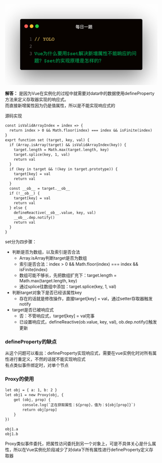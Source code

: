 
![题目](1.jpeg)

**解答：**
是因为Vue在实例化的过程中就需要对data中的数据使用defineProperty方法来定义存取器实现的响应式。   
而直接新增属性因为仍是值属性，所以是不能实现响应式的

源码实现   
```
const isValidArrayIndex = index => {
  return index > 0 && Math.floor(index) === index && isFinite(index)
}
exprt function set (target, key, val) {
  if (Array.isArray(target) && isValidArrayIndex(key)) {
    target.length = Math.max(target.length, key)
    target.splice(key, 1, val)
    return val
  }
  if (key in target && !(key in target.prototype)) {
    target[key] = val
    return val
  }
  const __ob__ = target.__ob__
  if (!__ob__) {
    target[key] = val
    return val
  } else {
    defineReactive(__ob__.value, key, val)
    __ob__.dep.notify()
    return val
  }
}
```

set分为四步骤：   
- 判断是否为数组，以及索引是否合法
  - Array.isArray判断target是否为数组
  - 索引是否合法：index > 0 && Math.floor(index) === index && isFinite(index)
  - 数组可能不够长，先把数组扩充下：target.length = Math.max(target.length, key)
  - 通过splice往数组中添加：target.splice(key, 1, val)
- 判断target对象下是否已经该属性key
  - 存在的话就是修改操作，直接target[key] = val，通过setter存取器触发notify
- target是否已被响应式
  - 否：不管响应式，target[key] = val完事
  - 已设置响应式，defineReactive(ob.value, key, val), ob.dep.notify()触发更新   

### defineProperty的缺点
从这个问题可以看出：defineProperty实现响应式，需要在vue实例化时对所有属性进行重定义，不然的话就不能实现响应式   
有点类似事件绑定时，对单个节点

### Proxy的使用
```
let obj = { a: 1, b: 2 }
let obj1 = new Proxy(obj, {
    get (obj, prop) {
        console.log(`正在获取属性：${prop}，值为：${obj[prop]}`)
        return obj[prop]
    }
})

obj1.a
obj1.b
```

Proxy类似事件委托，把属性访问委托到另一个对象上，可是不具体关心是什么属性，所以在Vue实例化阶段减少了对data下所有属性进行defineProperty定义存取器